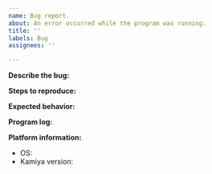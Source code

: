 ```yaml
---
name: Bug report.
about: An error occurred while the program was running.
title: ''
labels: Bug
assignees: ''

---
```


**Describe the bug:**
<!-- Describe the bug that you encountered. -->

**Steps to reproduce:**
<!-- Describe step by step how to reproduce this bug. -->

**Expected behavior:**
<!-- What the program really should have done. -->

**Program log:**
<!-- Panic message or smth. -->

**Platform information:**
- OS: 
- Kamiya version:
